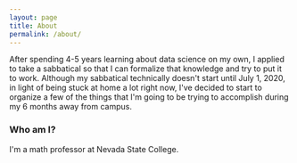 ```yaml
---
layout: page
title: About
permalink: /about/
---
```


After spending 4-5 years learning about data science on my own, I applied to take a sabbatical so that I can formalize that knowledge and try to put it to work. Although my sabbatical technically doesn't start until July 1, 2020, in light of being stuck at home a lot right now, I've decided to start to organize a few of the things that I'm going to be trying to accomplish during my 6 months away from campus.

### Who am I?

I'm a math professor at Nevada State College. 
